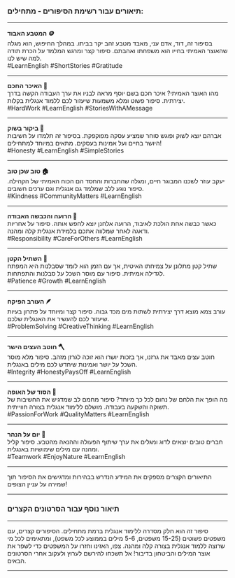 ### תיאורים עבור רשימת הסיפורים - מתחילים:

---

**המטבע האבוד 🪙**  
בסיפור זה, דוד, אדם עני, מאבד מטבע זהב יקר בביתו. במהלך החיפוש, הוא מגלה שהאוצר האמיתי בחייו הוא משפחתו ואהבתם. סיפור קצר ומרגש המלמד על הכרת תודה למה שיש לנו.  
#LearnEnglish #ShortStories #Gratitude  

---

**האיכר החכם 🌾**  
מהו האוצר האמיתי? איכר חכם בשם יוסף מראה לבניו את ערך העבודה הקשה בדרך יצירתית. סיפור פשוט ומלא משמעות שיעזור לכם ללמוד אנגלית בקלות.  
#HardWork #LearnEnglish #StoriesWithAMessage  

---

**ביקור בשוק 🛒**  
אברהם יוצא לשוק ופוגש סוחר שמציע עסקה מפוקפקת. בסיפור זה תלמדו על חשיבות היושר בחיים ועל אמינות בעסקים. מתאים במיוחד למתחילים!  
#Honesty #LearnEnglish #SimpleStories  

---

**טוב שכן טוב 🏠**  
יעקב עוזר לשכנו המבוגר חיים, ומגלה שהחברות והחסד הם הכוח האמיתי של הקהילה. סיפור נוגע ללב שמלמד גם אנגלית וגם ערכים חשובים.  
#Kindness #CommunityMatters #LearnEnglish  

---

**הרועה והכבשה האבודה 🐑**  
כאשר כבשה אחת הולכת לאיבוד, הרועה אלחנן יוצא לחפש אותה. סיפור על אחריות ודאגה לאחר שמלווה אתכם בלמידת אנגלית קלה ומהנה.  
#Responsibility #CareForOthers #LearnEnglish  

---

**השתיל הקטן 🌱**  
שתיל קטן מתלונן על צמיחתו האיטית, אך עם הזמן הוא לומד שסבלנות היא המפתח לגדילה אמיתית. סיפור עם מוסר השכל על סבלנות והתפתחות.  
#Patience #Growth #LearnEnglish  

---

**העורב הפיקח 🪶**  
עורב צמא מוצא דרך יצירתית לשתות מים מכד גבוה. סיפור קצר ומיוחד על פתרון בעיות שיעזור לכם להעשיר את האנגלית שלכם.  
#ProblemSolving #CreativeThinking #LearnEnglish  

---

**חוטב העצים הישר 🪓**  
חוטב עצים מאבד את גרזנו, אך בזכות יושרו הוא זוכה לגרזן מזהב. סיפור מלא מוסר השכל על יושר ואמינות שיחדש לכם מילים באנגלית.  
#Integrity #HonestyPaysOff #LearnEnglish  

---

**הסוד של האופה 🥖**  
מה הופך את הלחם של נחום לכל כך מיוחד? סיפור מחמם לב שמדגיש את החשיבות של תשוקה והשקעה בעבודה. מושלם ללימוד אנגלית בצורה חווייתית.  
#PassionForWork #QualityMatters #LearnEnglish  

---

**יום על הנהר 🎣**  
חברים טובים יוצאים לדוג ומגלים את ערך שיתוף הפעולה וההנאה מהטבע. סיפור קליל ומהנה עם מילים שימושיות באנגלית.  
#Teamwork #EnjoyNature #LearnEnglish  

--- 

התיאורים הקצרים מספקים את המידע הנדרש בבהירות ומדגישים את הסיפור תוך שמירה על עניין הצופים!

---

### תיאור נוסף עבור הסרטונים הקצרים

---

סיפור זה הוא חלק מסדרה ללימוד אנגלית ברמת מתחילים. הסיפורים קצרים, עם משפטים פשוטים (15-25 משפטים, 5-6 מילים בממוצע לכל משפט), ומתאימים לכל מי שרוצה ללמוד אנגלית בצורה קלה ומהנה.
צפו, האזינו וחזרו על המשפטים כדי לשפר את אוצר המילים והביטחון בדיבור!
אל תשכחו להירשם לערוץ ולעקוב אחרי הסרטונים הבאים.

---
